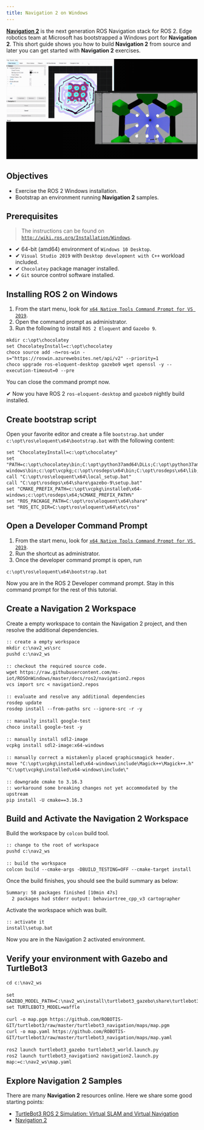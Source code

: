 ```yaml
---
title: Navigation 2 on Windows
---
```


[**Navigation 2**][nav2] is the next generation ROS Navigation stack for ROS 2.
Edge robotics team at Microsoft has bootstrapped a Windows port for **Navigation 2**.
This short guide shows you how to build **Navigation 2** from source and later you can get started with **Navigation 2** exercises.

![](./nav2.gif)

## Objectives

  * Exercise the ROS 2 Windows installation.
  * Bootstrap an environment running **Navigation 2** samples.

## Prerequisites

> The instructions can be found on [`http://wiki.ros.org/Installation/Windows`](http://wiki.ros.org/Installation/Windows).

  * ✔ 64-bit (amd64) environment of `Windows 10 Desktop`.
  * ✔ `Visual Studio 2019` with `Desktop development with C++` workload included.
  * ✔ `Chocolatey` package manager installed.
  * ✔ `Git` source control software installed.
  
## Installing ROS 2 on Windows

1. From the start menu, look for [`x64 Native Tools Command Prompt for VS 2019`][vsdevcmd].
2. Open the command prompt as administrator.
3. Run the following to install `ROS 2 Eloquent` and `Gazebo 9`.

```Batchfile
mkdir c:\opt\chocolatey
set ChocolateyInstall=c:\opt\chocolatey
choco source add -n=ros-win -s="https://roswin.azurewebsites.net/api/v2" --priority=1
choco upgrade ros-eloquent-desktop gazebo9 wget openssl -y --execution-timeout=0 --pre
```

You can close the command prompt now.

✔ Now you have ROS 2 `ros-eloquent-desktop` and `gazebo9` nightly build installed. 

## Create bootstrap script

Open your favorite editor and create a file `bootstrap.bat` under `c:\opt\ros\eloquent\x64\bootstrap.bat` with the following content:

```Batchfile
set "ChocolateyInstall=c:\opt\chocolatey"
set "PATH=c:\opt\chocolatey\bin;C:\opt\python37amd64\DLLs;C:\opt\python37amd64\;C:\opt\python37amd64\Scripts;c:\opt\vcpkg\installed\x64-windows\bin;c:\opt\vcpkg;c:\opt\rosdeps\x64\bin;C:\opt\rosdeps\x64\lib;C:\opt\rosdeps\x64\tools\protobuf;%PATH%"
call "C:\opt\ros\eloquent\x64\local_setup.bat"
call "C:\opt\rosdeps\x64\share\gazebo-9\setup.bat"
set "CMAKE_PREFIX_PATH=c:\opt\vcpkg\installed\x64-windows;c:\opt\rosdeps\x64;%CMAKE_PREFIX_PATH%"
set "ROS_PACKAGE_PATH=C:\opt\ros\eloquent\x64\share"
set "ROS_ETC_DIR=C:\opt\ros\eloquent\x64\etc\ros"
```

## Open a Developer Command Prompt

1. From the start menu, look for [`x64 Native Tools Command Prompt for VS 2019`][vsdevcmd].
2. Run the shortcut as administrator.
3. Once the developer command prompt is open, run

```
c:\opt\ros\eloquent\x64\bootstrap.bat
```

Now you are in the ROS 2 Developer command prompt.
Stay in this command prompt for the rest of this tutorial.

## Create a Navigation 2 Workspace

Create a empty workspace to contain the Navigation 2 project, and then resolve the additional dependencies.

```Batchfile
:: create a empty workspace
mkdir c:\nav2_ws\src
pushd c:\nav2_ws

:: checkout the required source code.
wget https://raw.githubusercontent.com/ms-iot/ROSOnWindows/master/docs/ros2/navigation2.repos
vcs import src < navigation2.repos

:: evaluate and resolve any additional dependencies
rosdep update
rosdep install --from-paths src --ignore-src -r -y

:: manually install google-test
choco install google-test -y

:: manually install sdl2-image
vcpkg install sdl2-image:x64-windows

:: manually correct a mistakenly placed graphicsmagick header.
move "C:\opt\vcpkg\installed\x64-windows\include\Magick++\Magick++.h" "C:\opt\vcpkg\installed\x64-windows\include\"

:: downgrade cmake to 3.16.3
:: workaround some breaking changes not yet accommodated by the upstream
pip install -U cmake==3.16.3
```

## Build and Activate the Navigation 2 Workspace

Build the workspace by `colcon` build tool.

```Batchfile
:: change to the root of workspace
pushd c:\nav2_ws

:: build the workspace
colcon build --cmake-args -DBUILD_TESTING=OFF --cmake-target install
```

Once the build finishes, you should see the build summary as below:

```Batchfile
Summary: 58 packages finished [10min 47s]
  2 packages had stderr output: behaviortree_cpp_v3 cartographer
```

Activate the workspace which was built.

```Batchfile
:: activate it
install\setup.bat
```

Now you are in the Navigation 2 activated environment.

## Verify your environment with Gazebo and TurtleBot3



```Batchfile
cd c:\nav2_ws

set GAZEBO_MODEL_PATH=C:\nav2_ws\install\turtlebot3_gazebo\share\turtlebot3_gazebo\models;%GAZEBO_MODEL_PATH%
set TURTLEBOT3_MODEL=waffle

curl -o map.pgm https://github.com/ROBOTIS-GIT/turtlebot3/raw/master/turtlebot3_navigation/maps/map.pgm
curl -o map.yaml https://github.com/ROBOTIS-GIT/turtlebot3/raw/master/turtlebot3_navigation/maps/map.yaml

ros2 launch turtlebot3_gazebo turtlebot3_world.launch.py
ros2 launch turtlebot3_navigation2 navigation2.launch.py map:=c:\nav2_ws\map.yaml
```

## Explore Navigation 2 Samples

There are many **Navigation 2** resources online.
Here we share some good starting points:

* [TurtleBot3 ROS 2 Simulation: Virtual SLAM and Virtual Navigation][turtlebot3ros2]
* [Navigation 2][nav2]


[nav2]: https://ros-planning.github.io/navigation2/
[turtlebot3ros2]: http://emanual.robotis.com/docs/en/platform/turtlebot3/ros2_simulation/#ros-2-simulation
[vsdevcmd]: https://docs.microsoft.com/en-us/dotnet/framework/tools/developer-command-prompt-for-vs
